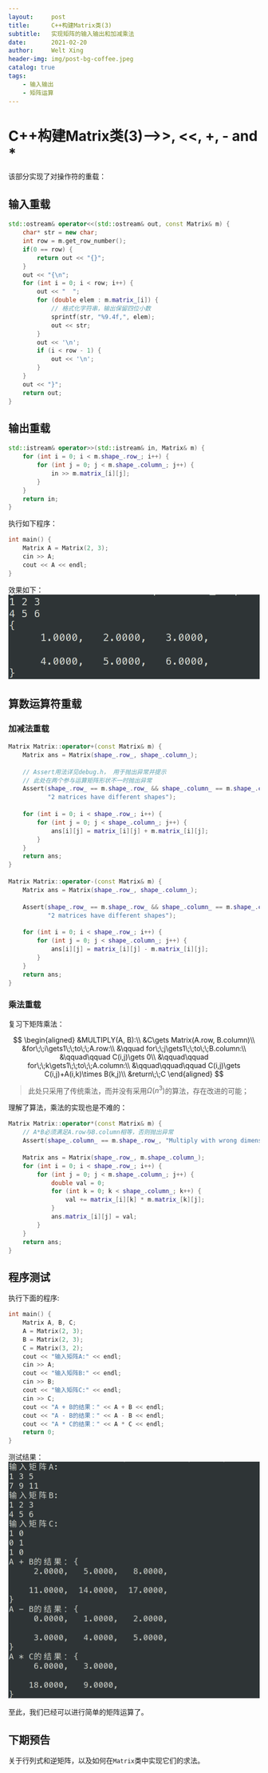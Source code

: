 ```yaml
---
layout:     post
title:      C++构建Matrix类(3)
subtitle:   实现矩阵的输入输出和加减乘法
date:       2021-02-20
author:     Welt Xing
header-img: img/post-bg-coffee.jpeg
catalog: true
tags:
    - 输入输出
    - 矩阵运算
---
```


# C++构建Matrix类(3)——>>, <<, +, - and *

该部分实现了对操作符的重载：

## 输入重载

```cpp
std::ostream& operator<<(std::ostream& out, const Matrix& m) {
    char* str = new char;
    int row = m.get_row_number();
    if(0 == row) {
        return out << "{}";
    }
    out << "{\n";
    for (int i = 0; i < row; i++) {
        out << "  ";
        for (double elem : m.matrix_[i]) {
            // 格式化字符串，输出保留四位小数
            sprintf(str, "%9.4f,", elem);
            out << str;
        }
        out << '\n';
        if (i < row - 1) {
            out << '\n';
        }
    }
    out << "}";
    return out;
}
```

## 输出重载

```cpp
std::istream& operator>>(std::istream& in, Matrix& m) {
    for (int i = 0; i < m.shape_.row_; i++) {
        for (int j = 0; j < m.shape_.column_; j++) {
            in >> m.matrix_[i][j];
        }
    }
    return in;
}
```

执行如下程序：

```cpp
int main() {
    Matrix A = Matrix(2, 3);
    cin >> A;
    cout << A << endl;
}
```

效果如下：![效果展示](/img/in_output.png)

## 算数运算符重载

### 加减法重载

```cpp
Matrix Matrix::operator+(const Matrix& m) {
    Matrix ans = Matrix(shape_.row_, shape_.column_);

    // Assert用法详见debug.h， 用于抛出异常并提示
    // 此处在两个参与运算矩阵形状不一时抛出异常
    Assert(shape_.row_ == m.shape_.row_ && shape_.column_ == m.shape_.column_,
           "2 matrices have different shapes");

    for (int i = 0; i < shape_.row_; i++) {
        for (int j = 0; j < shape_.column_; j++) {
            ans[i][j] = matrix_[i][j] + m.matrix_[i][j];
        }
    }
    return ans;
}

Matrix Matrix::operator-(const Matrix& m) {
    Matrix ans = Matrix(shape_.row_, shape_.column_);

    Assert(shape_.row_ == m.shape_.row_ && shape_.column_ == m.shape_.column_,
           "2 matrices have different shapes");

    for (int i = 0; i < shape_.row_; i++) {
        for (int j = 0; j < shape_.column_; j++) {
            ans[i][j] = matrix_[i][j] - m.matrix_[i][j];
        }
    }
    return ans;
}
```

### 乘法重载

复习下矩阵乘法：

<!-- ```pseudocode
MULTIPLY(A, B):
C = Matrix(A.row, B.column)
for i=1 to A.row:
	for j=1 to B.column:
		C(i, j) = 0
		for k=1 to A.column:
			C(i, j) = C(i, j) + A(i, k) × B(k, j)
return C
``` -->
$$
\begin{aligned}
&MULTIPLY(A, B):\\
&C\gets Matrix(A.row, B.column)\\
&for\;\;i\gets1\;\;to\;\;A.row:\\
&\qquad for\;\;j\gets1\;\;to\;\;B.column:\\
&\qquad\qquad C(i,j)\gets 0\\
&\qquad\qquad for\;\;k\gets1\;\;to\;\;A.column:\\
&\qquad\qquad\qquad C(i,j)\gets C(i,j)+A(i,k)\times B(k,j)\\
&return\;\;C
\end{aligned}
$$

> 此处只采用了传统乘法，而并没有采用$\Omega(n^3)$的算法，存在改进的可能；

理解了算法，乘法的实现也是不难的：

```cpp
Matrix Matrix::operator*(const Matrix& m) {
    // A*B必须满足A.row与B.column相等，否则抛出异常
    Assert(shape_.column_ == m.shape_.row_, "Multiply with wrong dimensions");

    Matrix ans = Matrix(shape_.row_, m.shape_.column_);
    for (int i = 0; i < shape_.row_; i++) {
        for (int j = 0; j < m.shape_.column_; j++) {
            double val = 0;
            for (int k = 0; k < shape_.column_; k++) {
                val += matrix_[i][k] * m.matrix_[k][j];
            }
            ans.matrix_[i][j] = val;
        }
    }
    return ans;
}
```

## 程序测试

执行下面的程序:

```cpp
int main() {
    Matrix A, B, C;
    A = Matrix(2, 3);
    B = Matrix(2, 3);
    C = Matrix(3, 2);
    cout << "输入矩阵A:" << endl;
    cin >> A;
    cout << "输入矩阵B:" << endl;
    cin >> B;
    cout << "输入矩阵C:" << endl;
    cin >> C;
    cout << "A + B的结果：" << A + B << endl;
    cout << "A - B的结果：" << A - B << endl;
    cout << "A * C的结果：" << A * C << endl;
    return 0;
}
```

测试结果：![测试结果](/img/algo_test.png)

至此，我们已经可以进行简单的矩阵运算了。

## 下期预告

关于行列式和逆矩阵，以及如何在`Matrix`类中实现它们的求法。